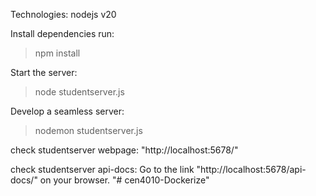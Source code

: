 

Technologies:
nodejs v20

Install dependencies run:
>npm install

Start the server:
>node studentserver.js

Develop a seamless server:
>nodemon studentserver.js

check studentserver webpage:
"http://localhost:5678/"

check studentserver api-docs:
Go to the link "http://localhost:5678/api-docs/" on your browser.
"# cen4010-Dockerize" 
